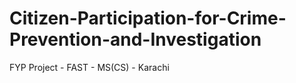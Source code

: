 # Citizen-Participation-for-Crime-Prevention-and-Investigation
FYP Project - FAST - MS(CS) - Karachi
